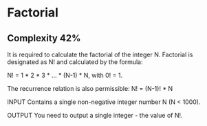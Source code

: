 # Factorial
## Complexity 42%

It is required to calculate the factorial of the integer N. Factorial is designated as N! and calculated by the formula:

N! = 1 * 2 * 3 * ... * (N-1) * N, with 0! = 1.

The recurrence relation is also permissible: N! = (N-1)! * N

INPUT Contains a single non-negative integer number N (N &lt; 1000).

OUTPUT You need to output a single integer - the value of N!.
